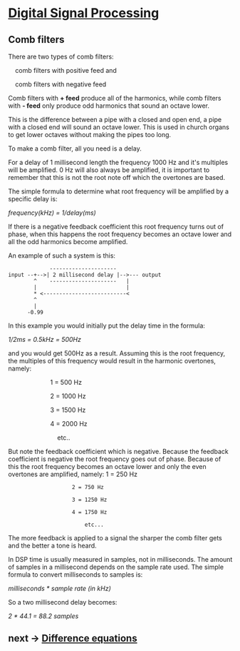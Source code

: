 # [Digital Signal Processing](index.md)

## Comb filters

There are two types of comb filters:

    comb filters with positive feed and

    comb filters with negative feed

Comb filters with **+ feed** produce all of the harmonics, while comb filters with **- feed** only produce odd harmonics that sound an octave lower.

This is the difference between a pipe with a closed and open end, a pipe with a closed end will sound an octave lower. This is used in church organs to get lower octaves without making the pipes too long.

To make a comb filter, all you need is a delay.

For a delay of 1 millisecond length the frequency 1000 Hz and it's multiples will be amplified. 0 Hz will also always be amplified, it is important to remember that this is not the root note off which the overtones are based.

The simple formula to determine what root frequency will be amplified by a specific delay is:

*frequency(kHz) = 1/delay(ms)*

If there is a negative feedback coefficient this root frequency turns out of phase, when this happens the root frequency becomes an octave lower and all the odd harmonics become amplified.

An example of such a system is this:

```
             ---------------------
input --+-->| 2 millisecond delay |-->--- output
        ^    ---------------------   |
        |                            |
        * <--------------------------<
        ^
        |
      -0.99
```

In this example you would initially put the delay time in the formula:

*1/2ms = 0.5kHz = 500Hz*

and you would get 500Hz as a result. Assuming this is the root frequency, the multiples of this frequency would result in the harmonic overtones, namely:

                        1 = 500 Hz

                        2 = 1000 Hz

                        3 = 1500 Hz

                        4 = 2000 Hz

                            etc..

But note the feedback coefficient which is negative. Because the feedback coefficient is negative the root frequency goes out of phase. Because of this the root frequency becomes an octave lower and only the even overtones are amplified, namely:
                        1 = 250 Hz
                        
                        2 = 750 Hz
                        
                        3 = 1250 Hz
                        
                        4 = 1750 Hz
                        
                            etc...
                            
The more feedback is applied to a signal the sharper the comb filter gets and the better a tone is heard.

In DSP time is usually measured in samples, not in milliseconds. The amount of samples in a millisecond depends on the sample rate used. The simple formula to convert milliseconds to samples is:

_milliseconds * sample rate (in kHz)_

So a two millisecond delay becomes:

_2 * 44.1 = 88.2 samples_
                            
## next -> [Difference equations](dsp3.md)
